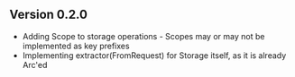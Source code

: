## Version 0.2.0
- Adding Scope to storage operations - Scopes may or may not be implemented as key prefixes
- Implementing extractor(FromRequest) for Storage itself, as it is already Arc'ed
